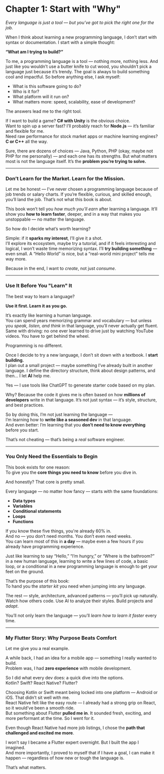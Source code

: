 # Chapter 1: Start with "Why"

*Every language is just a tool — but you’ve got to pick the right one for the job.*

When I think about learning a new programming language, I don’t start with syntax or documentation. I start with a simple thought:

**“What am I trying to build?”**

To me, a programming language is a tool — nothing more, nothing less. And just like you wouldn’t use a butter knife to cut wood, you shouldn’t pick a language just because it’s trendy. The goal is always to build something cool and impactful. So before anything else, I ask myself:

- What is this software going to do?
- Who is it for?
- What platform will it run on?
- What matters more: speed, scalability, ease of development?

The answers lead me to the right tool.

If I want to build a game? **C# with Unity** is the obvious choice.  
Want to spin up a server fast? I’ll probably reach for **Node.js** — it’s familiar and flexible for me.  
Need raw performance for stock market apps or machine learning engines? **C or C++** all the way.

Sure, there are dozens of choices — Java, Python, PHP (okay, maybe not PHP for me personally) — and each one has its strengths. But what matters most is not the language itself. It’s the **problem you’re trying to solve.**

---

### Don’t Learn for the Market. Learn for the Mission.

Let me be honest — I’ve never chosen a programming language because of job trends or salary charts. If you’re flexible, curious, and skilled enough, you’ll land the job. That’s not what this book is about.

This book won’t tell you *how much you’ll earn* after learning a language. It’ll show you **how to learn faster**, deeper, and in a way that makes you unstoppable — no matter the language.

So how do I decide what’s worth learning?

Simple: if it **sparks my interest**, I’ll give it a shot.  
I’ll explore its ecosystem, maybe try a tutorial, and if it feels interesting and logical, I won’t waste time memorizing syntax. I’ll **try building something** — even small. A “Hello World” is nice, but a “real-world mini project” tells me way more.

Because in the end, I want to *create*, not just *consume*.

---

### Use It Before You "Learn" It

The best way to learn a language?

**Use it first. Learn it as you go.**

It’s exactly like learning a human language.  
You can spend years memorizing grammar and vocabulary — but unless you *speak, listen, and think* in that language, you’ll never actually get fluent. Same with driving: no one ever learned to drive just by watching YouTube videos. You have to get behind the wheel.

Programming is no different.

Once I decide to try a new language, I don’t sit down with a textbook. I **start building.**  
I plan out a small project — maybe something I’ve already built in another language. I define the directory structure, think about design patterns, and then... I let **AI** help me.

Yes — I use tools like ChatGPT to generate starter code based on my plan.

Why? Because the code it gives me is often based on how **millions of developers** write in that language. It’s not just syntax — it’s style, structure, and best practices.

So by doing this, I’m not just learning the language —  
I’m learning how to **write like a seasoned dev** in that language.  
And even better: I’m learning that you **don’t need to know everything** before you start.

That’s not cheating — that’s being a *real* software engineer.

---

### You Only Need the Essentials to Begin

This book exists for one reason:  
To give you the **core things you need to know** before you dive in.

And honestly? That core is pretty small.

Every language — no matter how fancy — starts with the same foundations:
- **Data types**
- **Variables**
- **Conditional statements**
- **Loops**
- **Functions**

If you know these five things, you're already 60% in.  
And no — you don’t need months. You don’t even need weeks.  
You can learn most of this in **a day** — maybe even a few hours if you already have programming experience.

Just like learning to say “Hello,” “I’m hungry,” or “Where is the bathroom?” in a new human language, learning to write a few lines of code, a basic loop, or a conditional in a new programming language is enough to get your feet on the ground.

That’s the purpose of this book:  
To hand you the *starter kit* you need when jumping into any language.

The rest — style, architecture, advanced patterns — you’ll pick up naturally.  
Watch how others code. Use AI to analyze their styles. Build projects and *adapt*.

You’ll not only learn the language — you’ll *learn how to learn it faster* every time.

---

### My Flutter Story: Why Purpose Beats Comfort

Let me give you a real example.

A while back, I had an idea for a mobile app — something I really wanted to build.  
Problem was, I had **zero experience** with mobile development.

So I did what every dev does: a quick dive into the options.  
Kotlin? Swift? React Native? Flutter?

Choosing Kotlin or Swift meant being locked into one platform — Android or iOS. That didn’t sit well with me.  
React Native felt like the easy route — I already had a strong grip on React, so it would’ve been a smooth ride.  
But something about Flutter **pulled me in**. It sounded fresh, exciting, and more performant at the time. So I went for it.

Even though React Native had more job listings, I chose the **path that challenged and excited me more**.

I won’t say I became a Flutter expert overnight. But I built the app I imagined.  
And more importantly, I proved to myself that if I have a goal, I can make it happen — regardless of how new or tough the language is.

That’s what matters.

